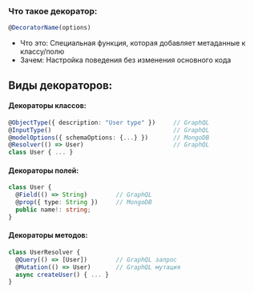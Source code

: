 ### Что такое декоратор:

```typescript
@DecoratorName(options)
```

- Что это: Специальная функция, которая добавляет метаданные к классу/полю
- Зачем: Настройка поведения без изменения основного кода

## Виды декораторов:

#### Декораторы классов:

```typescript
@ObjectType({ description: "User type" })     // GraphQL
@InputType()                                  // GraphQL
@modelOptions({ schemaOptions: {...} })       // MongoDB
@Resolver(() => User)                         // GraphQL
class User { ... }
```

#### Декораторы полей:

```typescript
class User {
  @Field(() => String)        // GraphQL
  @prop({ type: String })     // MongoDB
  public name!: string;
}
```

#### Декораторы методов:

```typescript
class UserResolver {
  @Query(() => [User])        // GraphQL запрос
  @Mutation(() => User)       // GraphQL мутация
  async createUser() { ... }
}
```